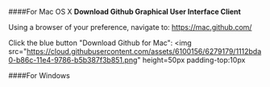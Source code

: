 ####For Mac OS X
__Download Github Graphical User Interface Client__

Using a browser of your preference, navigate to: https://mac.github.com/

Click the blue button "Download Github for Mac": <img src="https://cloud.githubusercontent.com/assets/6100156/6279179/1112bda0-b86c-11e4-9786-b5b387f3b851.png" height=50px padding-top:10px</img>

####For Windows
